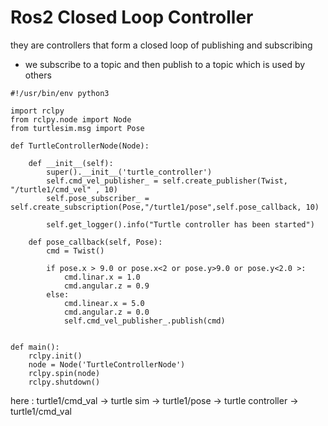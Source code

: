 # Ros2 Closed Loop Controller 
they are controllers that form a closed loop of publishing and subscribing 

- we subscribe to a topic and then publish to a topic which is used by others 

```
#!/usr/bin/env python3

import rclpy
from rclpy.node import Node 
from turtlesim.msg import Pose

def TurtleControllerNode(Node):
    
    def __init__(self):
        super().__init__('turtle_controller')
        self.cmd_vel_publisher_ = self.create_publisher(Twist, "/turtle1/cmd_vel" , 10)
        self.pose_subscriber_ = self.create_subscription(Pose,"/turtle1/pose",self.pose_callback, 10)

        self.get_logger().info("Turtle controller has been started")

    def pose_callback(self, Pose):
        cmd = Twist()

        if pose.x > 9.0 or pose.x<2 or pose.y>9.0 or pose.y<2.0 >:
            cmd.linar.x = 1.0
            cmd.angular.z = 0.9
        else:
            cmd.linear.x = 5.0
            cmd.angular.z = 0.0
            self.cmd_vel_publisher_.publish(cmd)


def main():
    rclpy.init()
    node = Node('TurtleControllerNode')
    rclpy.spin(node)
    rclpy.shutdown()
```


here : 
    turtle1/cmd_val -> turtle sim -> turtle1/pose -> turtle controller -> turtle1/cmd_val